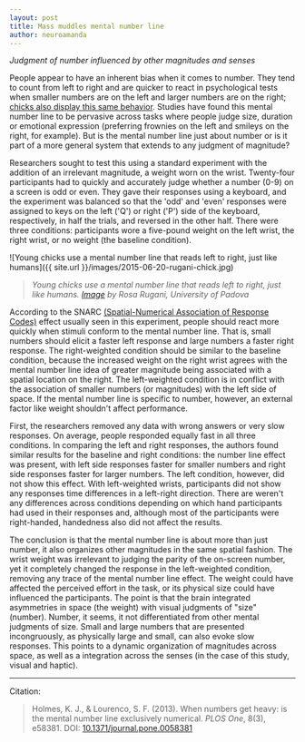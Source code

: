 ```yaml
---
layout: post
title: Mass muddles mental number line
author: neuroamanda
---
```


_Judgment of number influenced by other magnitudes and senses_

People appear to have an inherent bias when it comes to number.
They tend to count from left to right and are quicker to react in psychological tests when smaller numbers are on the left and larger numbers are on the right; [chicks also display this same behavior](http://www.aaas.org/news/humans-chicks-count-left-right).
Studies have found this mental number line to be pervasive across tasks where people judge size, duration or emotional expression (preferring frownies on the left and smileys on the right, for example).
But is the mental number line just about number or is it part of a more general system that extends to any judgment of magnitude?

Researchers sought to test this using a standard experiment with the addition of an irrelevant magnitude, a weight worn on the wrist.
Twenty-four participants had to quickly and accurately judge whether a number (0-9) on a screen is odd or even.
They gave their responses using a keyboard, and the experiment was balanced so that the 'odd' and 'even' responses were assigned to keys on the left ('Q') or right ('P') side of the keyboard, respectively, in half the trials, and reversed in the other half.
There were three conditions: participants wore a five-pound weight on the left wrist, the right wrist, or no weight (the baseline condition).

![Young chicks use a mental number line that reads left to right, just like humans]({{ site.url }}/images/2015-06-20-rugani-chick.jpg)

> _Young chicks use a mental number line that reads left to right, just like humans. [Image](http://media.eurekalert.org/scipak/gallery/images/2015-01/rugani1HR.jpg) by Rosa Rugani, University of Padova_

According to the SNARC [(Spatial-Numerical Association of Response Codes)](https://en.wikipedia.org/wiki/Spatial-numerical_association_of_response_codes) effect usually seen in this experiment, people should react more quickly when stimuli conform to the mental number line.
That is, small numbers should elicit a faster left response and large numbers a faster right response.
The right-weighted condition should be similar to the baseline condition, because the increased weight on the right wrist agrees with the mental number line idea of greater magnitude being associated with a spatial location on the right.
The left-weighted condition is in conflict with the association of smaller numbers (or magnitudes) with the left side of space.
If the mental number line is specific to number, however, an external factor like weight shouldn't affect performance.

First, the researchers removed any data with wrong answers or very slow responses.
On average, people responded equally fast in all three conditions.
In comparing the left and right responses, the authors found similar results for the baseline and right conditions: the number line effect was present, with left side responses faster for smaller numbers and right side responses faster for larger numbers.
The left condition, however, did not show this effect.
With left-weighted wrists, participants did not show any responses time differences in a left-right direction.
There are weren't any differences across conditions depending on which hand participants had used in their responses and, although most of the participants were right-handed, handedness also did not affect the results.

The conclusion is that the mental number line is about more than just number, it also organizes other magnitudes in the same spatial fashion.
The wrist weight was irrelevant to judging the parity of the on-screen number, yet it completely changed the response in the left-weighted condition, removing any trace of the mental number line effect.
The weight could have affected the perceived effort in the task, or its physical size could have influenced the participants.
The point is that the brain integrated asymmetries in space (the weight) with visual judgments of "size" (number).
Number, it seems, it not differentiated from other mental judgments of size.
Small and large numbers that are presented incongruously, as physically large and small, can also evoke slow responses.
This points to a dynamic organization of magnitudes across space, as well as a integration across the senses (in the case of this study, visual and haptic).

---
Citation:

> Holmes, K. J., & Lourenco, S. F. (2013). When numbers get heavy: is the mental number line exclusively numerical. _PLOS One_, 8(3), e58381. DOI: [10.1371/journal.pone.0058381](http://dx.doi.org/10.1371/journal.pone.0058381)
